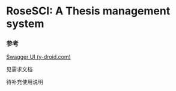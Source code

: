# RoseSCI: A Thesis management system
### 参考

[Swagger UI (y-droid.com)](https://www.y-droid.com/swagger/#/)

见需求文档

待补充使用说明
